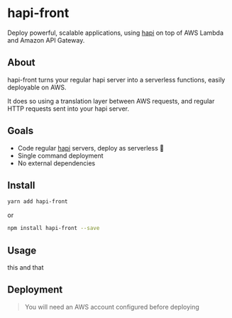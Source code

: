 # hapi-front

Deploy powerful, scalable applications, using [hapi](https://hapi.dev) on top of AWS Lambda and Amazon API Gateway.

## About

hapi-front turns your regular hapi server into a serverless functions, easily deployable on AWS. 

It does so using a translation layer between AWS requests, and regular HTTP requests sent into your hapi server.

## Goals

- Code regular [hapi](https://hapi.dev) servers, deploy as serverless 🚀
- Single command deployment
- No external dependencies

## Install

```bash
yarn add hapi-front
```

or

```bash
npm install hapi-front --save
```

## Usage
this and that

## Deployment

> You will need an AWS account configured before deploying  